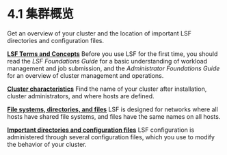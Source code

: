# 4.1 集群概览

Get an overview of your cluster and the location of important LSF directories and configuration files.

**[LSF Terms and Concepts](https://www.ibm.com/support/knowledgecenter/SSWRJV_10.1.0/lsf_admin/terms.html?view=kc)**
Before you use LSF for the first time, you should read the *LSF Foundations Guide* for a basic understanding of workload management and job submission, and the *Administrator Foundations Guide* for an overview of cluster management and operations.



**[Cluster characteristics](https://www.ibm.com/support/knowledgecenter/SSWRJV_10.1.0/lsf_admin_foundations/cluster_characteristics.html?view=kc)**
Find the name of your cluster after installation, cluster administrators, and where hosts are defined.



**[File systems, directories, and files](https://www.ibm.com/support/knowledgecenter/SSWRJV_10.1.0/lsf_admin/file_systems_lsf.html?view=kc)**
LSF is designed for networks where all hosts have shared file systems, and files have the same names on all hosts.



**[Important directories and configuration files](https://www.ibm.com/support/knowledgecenter/SSWRJV_10.1.0/lsf_admin_foundations/cluster_dirs_files.html?view=kc)**
LSF configuration is administered through several configuration files, which you use to modify the behavior of your cluster.

